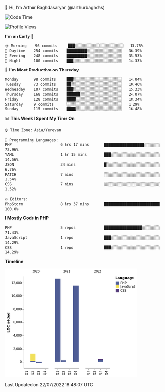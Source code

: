 👋 Hi, I’m Arthur Baghdasaryan (@arthurbaghdas)


<!--START_SECTION:waka-->
![Code Time](http://img.shields.io/badge/Code%20Time-0%20secs-blue)

![Profile Views](http://img.shields.io/badge/Profile%20Views-0-blue)

**I'm an Early 🐤** 

```text
🌞 Morning    96 commits     ███░░░░░░░░░░░░░░░░░░░░░░   13.75% 
🌆 Daytime    254 commits    █████████░░░░░░░░░░░░░░░░   36.39% 
🌃 Evening    248 commits    █████████░░░░░░░░░░░░░░░░   35.53% 
🌙 Night      100 commits    ███░░░░░░░░░░░░░░░░░░░░░░   14.33%

```
📅 **I'm Most Productive on Thursday** 

```text
Monday       98 commits     ███░░░░░░░░░░░░░░░░░░░░░░   14.04% 
Tuesday      73 commits     ██░░░░░░░░░░░░░░░░░░░░░░░   10.46% 
Wednesday    107 commits    ███░░░░░░░░░░░░░░░░░░░░░░   15.33% 
Thursday     168 commits    ██████░░░░░░░░░░░░░░░░░░░   24.07% 
Friday       128 commits    ████░░░░░░░░░░░░░░░░░░░░░   18.34% 
Saturday     9 commits      ░░░░░░░░░░░░░░░░░░░░░░░░░   1.29% 
Sunday       115 commits    ████░░░░░░░░░░░░░░░░░░░░░   16.48%

```


📊 **This Week I Spent My Time On** 

```text
⌚︎ Time Zone: Asia/Yerevan

💬 Programming Languages: 
PHP                      6 hrs 17 mins       ██████████████████░░░░░░░   72.96% 
YAML                     1 hr 15 mins        ███░░░░░░░░░░░░░░░░░░░░░░   14.56% 
JSON                     34 mins             █░░░░░░░░░░░░░░░░░░░░░░░░   6.76% 
PATCH                    7 mins              ░░░░░░░░░░░░░░░░░░░░░░░░░   1.54% 
CSS                      7 mins              ░░░░░░░░░░░░░░░░░░░░░░░░░   1.52%

🔥 Editors: 
PhpStorm                 8 hrs 37 mins       █████████████████████████   100.0%

```

**I Mostly Code in PHP** 

```text
PHP                      5 repos             █████████████████░░░░░░░░   71.43% 
JavaScript               1 repo              ███░░░░░░░░░░░░░░░░░░░░░░   14.29% 
CSS                      1 repo              ███░░░░░░░░░░░░░░░░░░░░░░   14.29%

```


**Timeline**

![Chart not found](https://raw.githubusercontent.com/arthurbaghdas/arthurbaghdas/main/charts/bar_graph.png) 


 Last Updated on 22/07/2022 18:48:07 UTC
<!--END_SECTION:waka-->
